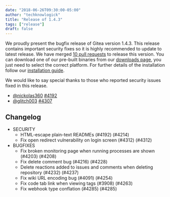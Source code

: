 ```yaml
---
date: "2018-06-26T09:30:00-05:00"
author: "techknowlogick"
title: "Release of 1.4.3"
tags: ["release"]
draft: false
---
```


We proudly present the bugfix release of Gitea version 1.4.3. This release contains important
security fixes so it is highly recommended to update to latest release.
We have merged [10 pull requests](https://github.com/go-gitea/gitea/milestone/25?closed=1) to release this version.
You can download one of our pre-built binaries from our [downloads page](https://dl.gitea.io/gitea/1.4.3/), you just need to select the correct platform.
For further details of the installation follow our [installation guide](https://docs.gitea.io/en-us/install-from-binary/).

We would like to say special thanks to those who reported security issues fixed in this release.

* [@nickolas360](https://github.com/nickolas360) [#4192](https://github.com/go-gitea/gitea/pull/4192)
* [@glitch003](https://github.com/glitch003) [#4307](https://github.com/go-gitea/gitea/issues/4307)

<!--more-->

## Changelog

* SECURITY
  * HTML-escape plain-text READMEs (#4192) (#4214)
  * Fix open redirect vulnerability on login screen (#4312) (#4312)
* BUGFIXES
  * Fix broken monitoring page when running processes are shown (#4203) (#4208)
  * Fix delete comment bug (#4216) (#4228)
  * Delete reactions added to issues and comments when deleting repository (#4232) (#4237)
  * Fix wiki URL encoding bug (#4091) (#4254)
  * Fix code tab link when viewing tags (#3908) (#4263)
  * Fix webhook type conflation (#4285) (#4285)
